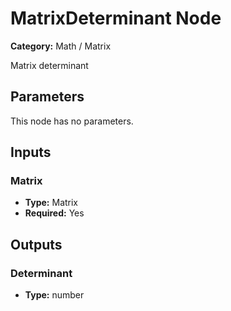 
# MatrixDeterminant Node

**Category:** Math / Matrix

Matrix determinant

## Parameters

This node has no parameters.

## Inputs


### Matrix
- **Type:** Matrix
- **Required:** Yes



## Outputs


### Determinant
- **Type:** number




